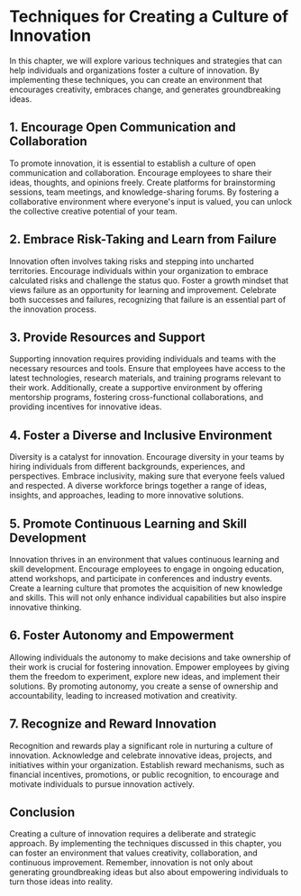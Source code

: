 # Techniques for Creating a Culture of Innovation

In this chapter, we will explore various techniques and strategies that can help individuals and organizations foster a culture of innovation. By implementing these techniques, you can create an environment that encourages creativity, embraces change, and generates groundbreaking ideas.

## 1\. Encourage Open Communication and Collaboration

To promote innovation, it is essential to establish a culture of open communication and collaboration. Encourage employees to share their ideas, thoughts, and opinions freely. Create platforms for brainstorming sessions, team meetings, and knowledge-sharing forums. By fostering a collaborative environment where everyone's input is valued, you can unlock the collective creative potential of your team.

## 2\. Embrace Risk-Taking and Learn from Failure

Innovation often involves taking risks and stepping into uncharted territories. Encourage individuals within your organization to embrace calculated risks and challenge the status quo. Foster a growth mindset that views failure as an opportunity for learning and improvement. Celebrate both successes and failures, recognizing that failure is an essential part of the innovation process.

## 3\. Provide Resources and Support

Supporting innovation requires providing individuals and teams with the necessary resources and tools. Ensure that employees have access to the latest technologies, research materials, and training programs relevant to their work. Additionally, create a supportive environment by offering mentorship programs, fostering cross-functional collaborations, and providing incentives for innovative ideas.

## 4\. Foster a Diverse and Inclusive Environment

Diversity is a catalyst for innovation. Encourage diversity in your teams by hiring individuals from different backgrounds, experiences, and perspectives. Embrace inclusivity, making sure that everyone feels valued and respected. A diverse workforce brings together a range of ideas, insights, and approaches, leading to more innovative solutions.

## 5\. Promote Continuous Learning and Skill Development

Innovation thrives in an environment that values continuous learning and skill development. Encourage employees to engage in ongoing education, attend workshops, and participate in conferences and industry events. Create a learning culture that promotes the acquisition of new knowledge and skills. This will not only enhance individual capabilities but also inspire innovative thinking.

## 6\. Foster Autonomy and Empowerment

Allowing individuals the autonomy to make decisions and take ownership of their work is crucial for fostering innovation. Empower employees by giving them the freedom to experiment, explore new ideas, and implement their solutions. By promoting autonomy, you create a sense of ownership and accountability, leading to increased motivation and creativity.

## 7\. Recognize and Reward Innovation

Recognition and rewards play a significant role in nurturing a culture of innovation. Acknowledge and celebrate innovative ideas, projects, and initiatives within your organization. Establish reward mechanisms, such as financial incentives, promotions, or public recognition, to encourage and motivate individuals to pursue innovation actively.

## Conclusion

Creating a culture of innovation requires a deliberate and strategic approach. By implementing the techniques discussed in this chapter, you can foster an environment that values creativity, collaboration, and continuous improvement. Remember, innovation is not only about generating groundbreaking ideas but also about empowering individuals to turn those ideas into reality.
